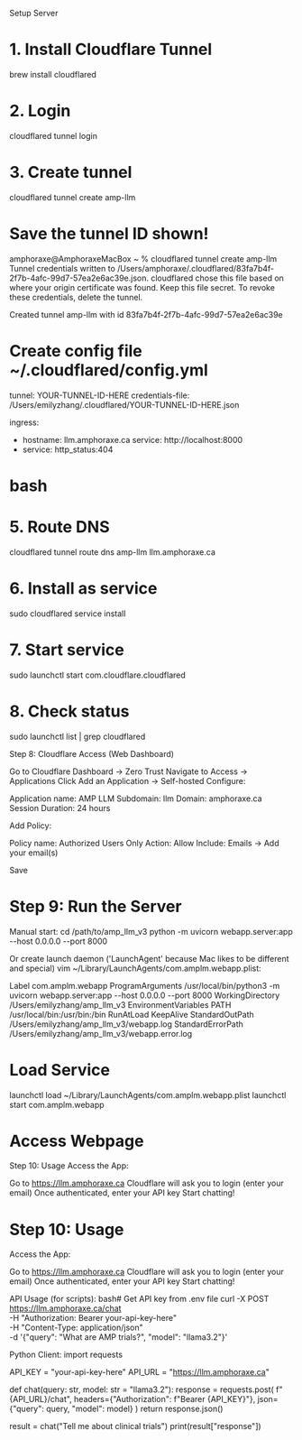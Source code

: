 Setup Server
# 1. Install Cloudflare Tunnel
brew install cloudflared

# 2. Login
cloudflared tunnel login

# 3. Create tunnel
cloudflared tunnel create amp-llm

# Save the tunnel ID shown!
amphoraxe@AmphoraxeMacBox ~ % cloudflared tunnel create amp-llm
Tunnel credentials written to /Users/amphoraxe/.cloudflared/83fa7b4f-2f7b-4afc-99d7-57ea2e6ac39e.json. cloudflared chose this file based on where your origin certificate was found. Keep this file secret. To revoke these credentials, delete the tunnel.

Created tunnel amp-llm with id 83fa7b4f-2f7b-4afc-99d7-57ea2e6ac39e

# Create config file ~/.cloudflared/config.yml
tunnel: YOUR-TUNNEL-ID-HERE
credentials-file: /Users/emilyzhang/.cloudflared/YOUR-TUNNEL-ID-HERE.json

ingress:
  - hostname: llm.amphoraxe.ca
    service: http://localhost:8000
  - service: http_status:404
# bash
# 5. Route DNS
cloudflared tunnel route dns amp-llm llm.amphoraxe.ca

# 6. Install as service
sudo cloudflared service install

# 7. Start service
sudo launchctl start com.cloudflare.cloudflared

# 8. Check status
sudo launchctl list | grep cloudflared

Step 8: Cloudflare Access (Web Dashboard)

Go to Cloudflare Dashboard → Zero Trust
Navigate to Access → Applications
Click Add an Application → Self-hosted
Configure:

Application name: AMP LLM
Subdomain: llm
Domain: amphoraxe.ca
Session Duration: 24 hours


Add Policy:

Policy name: Authorized Users Only
Action: Allow
Include: Emails → Add your email(s)


Save

# Step 9: Run the Server
Manual start:
cd /path/to/amp_llm_v3
python -m uvicorn webapp.server:app --host 0.0.0.0 --port 8000

Or create launch daemon ('LaunchAgent' because Mac likes to be different and special)
vim ~/Library/LaunchAgents/com.amplm.webapp.plist:
<?xml version="1.0" encoding="UTF-8"?>
<!DOCTYPE plist PUBLIC "-//Apple//DTD PLIST 1.0//EN" "http://www.apple.com/DTDs/PropertyList-1.0.dtd">
<plist version="1.0">
<dict>
    <key>Label</key>
    <string>com.amplm.webapp</string>
    <key>ProgramArguments</key>
    <array>
        <string>/usr/local/bin/python3</string>
        <string>-m</string>
        <string>uvicorn</string>
        <string>webapp.server:app</string>
        <string>--host</string>
        <string>0.0.0.0</string>
        <string>--port</string>
        <string>8000</string>
    </array>
    <key>WorkingDirectory</key>
    <string>/Users/emilyzhang/amp_llm_v3</string>
    <key>EnvironmentVariables</key>
    <dict>
        <key>PATH</key>
        <string>/usr/local/bin:/usr/bin:/bin</string>
    </dict>
    <key>RunAtLoad</key>
    <true/>
    <key>KeepAlive</key>
    <true/>
    <key>StandardOutPath</key>
    <string>/Users/emilyzhang/amp_llm_v3/webapp.log</string>
    <key>StandardErrorPath</key>
    <string>/Users/emilyzhang/amp_llm_v3/webapp.error.log</string>
</dict>
</plist>

# Load Service
launchctl load ~/Library/LaunchAgents/com.amplm.webapp.plist
launchctl start com.amplm.webapp

# Access Webpage
Step 10: Usage
Access the App:

Go to https://llm.amphoraxe.ca
Cloudflare will ask you to login (enter your email)
Once authenticated, enter your API key
Start chatting!

# Step 10: Usage
Access the App:

Go to https://llm.amphoraxe.ca
Cloudflare will ask you to login (enter your email)
Once authenticated, enter your API key
Start chatting!

API Usage (for scripts):
bash# Get API key from .env file
curl -X POST https://llm.amphoraxe.ca/chat \
  -H "Authorization: Bearer your-api-key-here" \
  -H "Content-Type: application/json" \
  -d '{"query": "What are AMP trials?", "model": "llama3.2"}'

Python Client:
import requests

API_KEY = "your-api-key-here"
API_URL = "https://llm.amphoraxe.ca"

def chat(query: str, model: str = "llama3.2"):
    response = requests.post(
        f"{API_URL}/chat",
        headers={"Authorization": f"Bearer {API_KEY}"},
        json={"query": query, "model": model}
    )
    return response.json()

result = chat("Tell me about clinical trials")
print(result["response"])